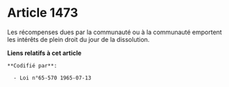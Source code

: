 # Article 1473

Les récompenses dues par la communauté ou à la communauté emportent les intérêts de plein droit du jour de la dissolution.

**Liens relatifs à cet article**

	**Codifié par**:

	  - Loi n°65-570 1965-07-13
